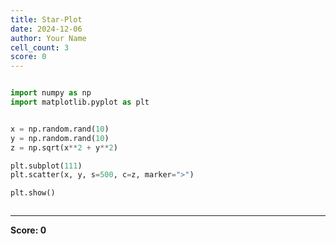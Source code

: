 ```yaml
---
title: Star-Plot
date: 2024-12-06
author: Your Name
cell_count: 3
score: 0
---
```


```python

```


```python
import numpy as np
import matplotlib.pyplot as plt


x = np.random.rand(10)
y = np.random.rand(10)
z = np.sqrt(x**2 + y**2)

plt.subplot(111)
plt.scatter(x, y, s=500, c=z, marker=">")

plt.show()
```


```python

```


---
**Score: 0**